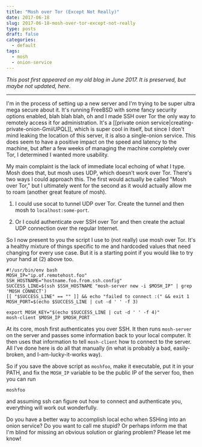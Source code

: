 ```yaml
---
title: "Mosh over Tor (Except Not Really)"
date: 2017-06-18
slug: 2017-06-18-mosh-over-tor-except-not-really
type: posts
draft: false
categories:
  - default
tags:
  - mosh
  - onion-service
---
```


*This post first appeared on my old blog in June 2017. It is preserved, but
maybe not updated, here.*

---

I'm in the process of setting up a new server and I'm trying to be super ultra
mega secure about it. It's running FreeBSD with some fancy security options
enabled, blah blah blah, oh and I made SSH over Tor the only way to remotely
access it for administration. It's a
[[private onion service|creating-private-onion-GmiiUPQL]],
which is super cool in itself, but since I don't mind leaking the location of
this server, it is also a single-onion service. This does seem to have a
positive impact on the speed and latency to the machine, but after a few weeks
of managing the machine completely over Tor, I determined I wanted more
usability.

My main complaint is the lack of immediate local echoing of what I type. Mosh
does that, but mosh uses UDP, which doesn't work over Tor. There's two ways I
could approach this. The first would actually be called "Mosh over Tor," but I
ultimately went for the second as it would actually allow me to roam (another
great feature of mosh).

1. I could use socat to tunnel UDP over Tor. Create the tunnel and then mosh to
`localhost:some-port`.

2. Or I could authenticate over SSH over Tor and then create the actual UDP
connection over the regular Internet. 

So I now present to you the script I use to (not really) use mosh over Tor. It's
a healthy mixture of things specific to me and hardcoded values that need
changing for every use case. But it is a starting point if you would like to
try your hand at (2) above too.

    #!/usr/bin/env bash
    MOSH_IP="ip.of.remotehost.foo"
    SSH_HOSTNAME="hostname.foo.from.ssh.config"
    SUCCESS_LINE=$(ssh $SSH_HOSTNAME "mosh-server new -i $MOSH_IP" | grep 'MOSH CONNECT')
    [[ "$SUCCESS_LINE" == "" ]] && echo "failed to connect :(" && exit 1
    MOSH_PORT=$(echo $SUCCESS_LINE | cut -d ' ' -f 3)
    
    export MOSH_KEY="$(echo $SUCCESS_LINE | cut -d ' ' -f 4)"
    mosh-client $MOSH_IP $MOSH_PORT

At its core, mosh first authenticates you over SSH. It then runs `mosh-server`
on the server and passes some information back to your local computer. It then
uses that information to tell `mosh-client` how to connect to the server. All
I've done here is do all that manually (in what is probably a bad,
easily-broken, and I-am-lucky-it-works way).

So if you save the above script as `moshfoo`, make it executable, put it
in your PATH, and fix the `MOSH_IP` variable to be the public IP of the server
foo, then you can run

    moshfoo

and assuming ssh can figure out how to connect and authenticate you, everything
will work out wonderfully.

Do you have a better way to accomplish local echo when SSHing into an onion
service? Do you want to call me stupid? Or perhaps inform me that I'm blind for
missing an obvious solution or glaring problem? Please let me know!
